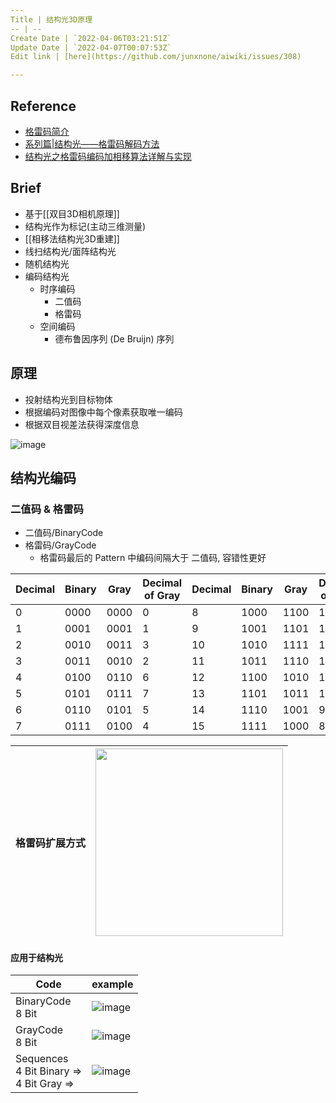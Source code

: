 ```yaml
---
Title | 结构光3D原理
-- | --
Create Date | `2022-04-06T03:21:51Z`
Update Date | `2022-04-07T00:07:53Z`
Edit link | [here](https://github.com/junxnone/aiwiki/issues/308)

---
```

## Reference
- [格雷码简介](https://www.cnblogs.com/zhuruibi/p/8988044.html)
- [系列篇|结构光——格雷码解码方法](https://zhuanlan.zhihu.com/p/113664502)
- [结构光之格雷码编码加相移算法详解与实现](https://blog.csdn.net/qq_15295565/article/details/99989922)



## Brief
- 基于[[双目3D相机原理]]
- 结构光作为标记(主动三维测量)
- [[相移法结构光3D重建]]
- 线扫结构光/面阵结构光
- 随机结构光
- 编码结构光
  - 时序编码
    - 二值码
    - 格雷码
  - 空间编码
    - 德布鲁因序列 (De Bruijn) 序列

## 原理
- 投射结构光到目标物体
- 根据编码对图像中每个像素获取唯一编码
- 根据双目视差法获得深度信息


![image](https://user-images.githubusercontent.com/2216970/161928164-3e1f6629-3f25-4945-8222-f270b9e9dbcb.png)

## 结构光编码

### 二值码 & 格雷码
- 二值码/BinaryCode
- 格雷码/GrayCode
  - 格雷码最后的 Pattern 中编码间隔大于 二值码, 容错性更好



Decimal | Binary | Gray | Decimal of Gray | Decimal | Binary | Gray | Decimal of Gray
-- | -- | -- | -- | -- | -- | -- | --
0 | 0000 | 0000 | 0 | 8 | 1000 | 1100 | 12
1 | 0001 | 0001 | 1 | 9 | 1001 | 1101 | 13
2 | 0010 | 0011 | 3 | 10 | 1010 | 1111 | 15
3 | 0011 | 0010 | 2 | 11 | 1011 | 1110 | 14
4 | 0100 | 0110 | 6 | 12 | 1100 | 1010 | 10
5 | 0101 | 0111 | 7 | 13 | 1101 | 1011 | 11
6 | 0110 | 0101 | 5 | 14 | 1110 | 1001 | 9
7 | 0111 | 0100 | 4 | 15 | 1111 | 1000 | 8

格雷码扩展方式 | <img width=300 src="https://user-images.githubusercontent.com/2216970/161923184-0c78b4db-9a9e-4292-9a6a-5d780537a6d7.png">
-- | --

#### 应用于结构光

Code | example
-- | --
BinaryCode<br>8 Bit | ![image](https://user-images.githubusercontent.com/2216970/161918556-85f99a7a-fcd4-4119-8455-d10c790db3c1.png)
GrayCode<br>8 Bit | ![image](https://user-images.githubusercontent.com/2216970/161918629-c6ef7bdc-656f-45ff-a5ca-307783981dff.png)
Sequences<br>4 Bit Binary =><br> 4 Bit Gray => |  ![image](https://user-images.githubusercontent.com/2216970/161919030-3ca0c613-0bc5-42e7-9023-0d92366647e6.png)



